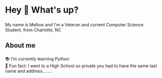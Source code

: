 <h1 align="left">Hey 👋 What's up? </h1>

###

<p align="left">My name is Mellow and I'm a Veteran and current Computer Science Student, from Charlotte, NC</p>

###

<h2 align="left">About me</h2>

###

<p align="left">📚 I'm currently learning Python<br>🎲 Fun fact: I went to a High School so private you had to have the same last name and address........</p>

###

